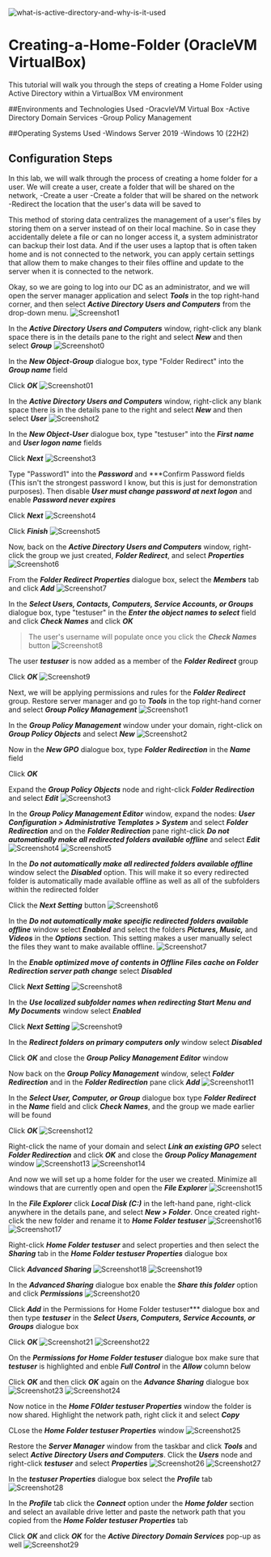 ![what-is-active-directory-and-why-is-it-used](https://github.com/Brandon-Baker11/Creating-a-Home-Folder/assets/140644499/2facaf12-f88b-414f-b128-109c98a993f9)

# Creating-a-Home-Folder (OracleVM VirtualBox)
This tutorial will walk you through the steps of creating a Home Folder using Active Directory within a VirtualBox VM environment

##Environments and Technologies Used
-OracvleVM Virtual Box
-Active Directory Domain Services
-Group Policy Management

##Operating Systems Used
-Windows Server 2019
-Windows 10 (22H2)

## Configuration Steps
In this lab, we will walk through the process of creating a home folder for a user. We will create a user, create a folder that will be shared on the network,
-Create a user
-Create a folder that will be shared on the network
-Redirect the location that the user's data will be saved to

This method of storing data centralizes the management of a user's files by storing them on a server instead of on their local machine. So in case they accidentally delete a file or can no longer access it, a system administrator can backup their lost data. And if the user uses a laptop that is often taken home and is not connected to the network, you can apply certain settings that allow them to make changes to their files offline and update to the server when it is connected to the network.



Okay, so we are going to log into our DC as an administrator, and we will open the server manager application and select ***Tools*** in the top right-hand corner, and then select ***Active Directory Users and Computers*** from the drop-down menu.
![Screenshot1](https://github.com/Brandon-Baker11/Creating-a-Home-Folder/assets/140644499/00bec27e-df56-47d0-9d65-3d54731fb6a0)


In the ***Active Directory Users and Computers*** window, right-click any blank space there is in the details pane to the right and select ***New*** and then select ***Group***
![Screenshot0](https://github.com/Brandon-Baker11/Creating-a-Home-Folder/assets/140644499/e3baa9c0-982a-4062-bf3c-0ee6e3dae239)


In the ***New Object-Group*** dialogue box, type "Folder Redirect" into the ***Group name*** field

Click ***OK***
![Screenshot01](https://github.com/Brandon-Baker11/Creating-a-Home-Folder/assets/140644499/cefc873a-79ef-48ef-99bf-5c8c9d007e54)


In the ***Active Directory Users and Computers*** window, right-click any blank space there is in the details pane to the right and select ***New*** and then select ***User***
![Screenshot2](https://github.com/Brandon-Baker11/Creating-a-Home-Folder/assets/140644499/10e5a82b-6fc5-47cd-89d7-24246d971e1c)


In the ***New Object-User*** dialogue box, type "testuser" into the ***First name*** and ***User logon name*** fields

Click ***Next***
![Screenshot3](https://github.com/Brandon-Baker11/Creating-a-Home-Folder/assets/140644499/52c2b11c-25e0-469a-b9fb-03a19d7ebeeb)


Type "Password1" into the ***Password*** and ***Confirm Password fields (This isn't the strongest password I know, but this is just for demonstration purposes). Then disable ***User must change password at next logon*** and enable ***Password never expires*** 

Click ***Next***
![Screenshot4](https://github.com/Brandon-Baker11/Creating-a-Home-Folder/assets/140644499/aaeea923-2931-482b-9441-e1999889655b)


Click ***Finish***
![Screenshot5](https://github.com/Brandon-Baker11/Creating-a-Home-Folder/assets/140644499/ee6cca69-0c13-451b-bb64-ddfbb4f5a588)


Now, back on the ***Active Directory Users and Computers*** window, right-click the group we just created, ***Folder Redirect***, and select ***Properties***
![Screenshot6](https://github.com/Brandon-Baker11/Creating-a-Home-Folder/assets/140644499/42a4232e-b6ec-43b9-a7cf-e1ca0e38fd35)


From the ***Folder Redirect Properties*** dialogue box, select the ***Members*** tab and click ***Add***
![Screenshot7](https://github.com/Brandon-Baker11/Creating-a-Home-Folder/assets/140644499/9ed81855-adc4-41c2-b184-6e2e64886c67)


In the ***Select Users, Contacts, Computers, Service Accounts, or Groups*** dialogue box, type "testuser" in the ***Enter the object names to select*** field and click ***Check Names*** and click ***OK***
> The user's username will populate once you click the ***Check Names*** button
![Screenshot8](https://github.com/Brandon-Baker11/Creating-a-Home-Folder/assets/140644499/85daaca3-fddc-46bc-8ffa-bf7876fccbf9)


The user ***testuser*** is now added as a member of the ***Folder Redirect*** group

Click ***OK***
![Screenshot9](https://github.com/Brandon-Baker11/Creating-a-Home-Folder/assets/140644499/47780a89-23b7-4004-93b2-e6a36ffad4d9)


Next, we will be applying permissions and rules for the ***Folder Redirect*** group. Restore server manager and go to ***Tools*** in the top right-hand corner and select ***Group Policy Management***
![Screenshot1](https://github.com/Brandon-Baker11/Creating-a-Home-Folder/assets/140644499/4f39428f-bd8f-42ad-be6b-f464942db46e)


In the ***Group Policy Management*** window under your domain, right-click on ***Group Policy Objects*** and select ***New***
![Screenshot2](https://github.com/Brandon-Baker11/Creating-a-Home-Folder/assets/140644499/b4f002ec-3677-41fc-ad79-b04b156c3698)


Now in the ***New GPO*** dialogue box, type ***Folder Redirection*** in the ***Name*** field

Click ***OK***


Expand the ***Group Policy Objects*** node and right-click ***Folder Redirection*** and select ***Edit***
![Screenshot3](https://github.com/Brandon-Baker11/Creating-a-Home-Folder/assets/140644499/0d50a783-aac6-4809-a3db-f652a21e6aff)


In the ***Group Policy Management Editor*** window, expand the nodes: ***User Configuration > Administrative Templates > System*** and select ***Folder Redirection*** and on the ***Folder Redirection*** pane right-click ***Do not automatically make all redirected folders available offline*** and select ***Edit***
![Screenshot4](https://github.com/Brandon-Baker11/Creating-a-Home-Folder/assets/140644499/19e9f7d6-5280-42b5-83bb-9ccd645b9af2)
![Screenshot5](https://github.com/Brandon-Baker11/Creating-a-Home-Folder/assets/140644499/919af6a6-483f-4789-9020-3869cb909062)


In the ***Do not automatically make all redirected folders available offline*** window select the ***Disabled*** option. This will make it so every redirected folder is automatically made available offline as well as all of the subfolders within the redirected folder

Click the ***Next Setting*** button 
![Screenshot6](https://github.com/Brandon-Baker11/Creating-a-Home-Folder/assets/140644499/fc6a5e10-bc16-4620-877a-efb41812c189)


In the ***Do not automatically make specific redirected folders available offline*** window select ***Enabled*** and select the folders ***Pictures, Music,*** and ***Videos*** in the ***Options*** section. This setting makes a user manually select the files they want to make available offline.
![Screenshot7](https://github.com/Brandon-Baker11/Creating-a-Home-Folder/assets/140644499/5b85a58f-6428-463d-b871-16e38f09226b)


In the ***Enable optimized move of contents in Offline Files cache on Folder Redirection server path change*** select ***Disabled***

Click ***Next Setting***
![Screenshot8](https://github.com/Brandon-Baker11/Creating-a-Home-Folder/assets/140644499/b521878b-24d1-453d-b619-2d6a538b11c8)


In the ***Use localized subfolder names when redirecting Start Menu and My Documents*** window select ***Enabled***

Click ***Next Setting***
![Screenshot9](https://github.com/Brandon-Baker11/Creating-a-Home-Folder/assets/140644499/95ea9175-da98-4ea2-9e63-9f9cef56b498)


In the ***Redirect folders on primary computers only*** window select ***Disabled*** 

Click ***OK*** and close the ***Group Policy Management Editor*** window


Now back on the ***Group Policy Management*** window, select ***Folder Redirection*** and in the ***Folder Redirection*** pane click ***Add***
![Screenshot11](https://github.com/Brandon-Baker11/Creating-a-Home-Folder/assets/140644499/60c7eca6-4e15-45be-a9c7-4c38534f15e8)


In the ***Select User, Computer, or Group*** dialogue box type ***Folder Redirect*** in the ***Name*** field and click ***Check Names***, and the group we made earlier will be found

Click ***OK***
![Screenshot12](https://github.com/Brandon-Baker11/Creating-a-Home-Folder/assets/140644499/184885a5-a006-4203-8951-eee84738caeb)


Right-click the name of your domain and select ***Link an existing GPO*** select ***Folder Redirection*** and click ***OK*** and close the ***Group Policy Management*** window
![Screenshot13](https://github.com/Brandon-Baker11/Creating-a-Home-Folder/assets/140644499/a6ee93d7-934b-4ea5-b368-427e278a90ad)
![Screenshot14](https://github.com/Brandon-Baker11/Creating-a-Home-Folder/assets/140644499/071f4240-86b8-4365-ab96-27e609b8c7ef)


And now we will set up a home folder for the user we created. Minimize all windows that are currently open and open the ***File Explorer***
![Screenshot15](https://github.com/Brandon-Baker11/Creating-a-Home-Folder/assets/140644499/e7558aaf-b309-404e-a887-19fd040546f0)


In the ***File Explorer*** click ***Local Disk (C:)*** in the left-hand pane, right-click anywhere in the details pane, and select ***New > Folder***. Once created right-click the new folder and rename it to ***Home Folder testuser***
![Screenshot16](https://github.com/Brandon-Baker11/Creating-a-Home-Folder/assets/140644499/dbe51e11-b74e-4d79-a87e-c9fbc46c2564)
![Screenshot17](https://github.com/Brandon-Baker11/Creating-a-Home-Folder/assets/140644499/9fdc1890-e7b3-45ba-a74d-11cfe3ee88c7)


Right-click ***Home Folder testuser*** and select properties and then select the ***Sharing*** tab in the ***Home Folder testuser Properties*** dialogue box

Click ***Advanced Sharing***
![Screenshot18](https://github.com/Brandon-Baker11/Creating-a-Home-Folder/assets/140644499/cf3c3d3d-8d73-453c-8f40-46709501f6db)
![Screenshot19](https://github.com/Brandon-Baker11/Creating-a-Home-Folder/assets/140644499/63207d70-30fd-4828-b6a1-4a2b9f3abc0b)


In the ***Advanced Sharing*** dialogue box enable the ***Share this folder*** option and click ***Permissions***
![Screenshot20](https://github.com/Brandon-Baker11/Creating-a-Home-Folder/assets/140644499/4a1d105f-36b7-4d94-8fe0-4a26d50dd3c2)


Click ***Add*** in the Permissions for Home Folder testuser*** dialogue box and then type ***testuser*** in the ***Select Users, Computers, Service Accounts, or Groups*** dialogue box

Click ***OK***
![Screenshot21](https://github.com/Brandon-Baker11/Creating-a-Home-Folder/assets/140644499/7318ac08-1c75-462e-9e75-c9118840ae27)
![Screenshot22](https://github.com/Brandon-Baker11/Creating-a-Home-Folder/assets/140644499/64f2eabd-7e93-4962-80de-72e4156fa24d)


On the ***Permissions for Home Folder testuser*** dialogue box make sure that ***testuser*** is highlighted and enble ***Full Control*** in the ***Allow*** column below

Click ***OK*** and then click ***OK*** again on the ***Advance Sharing*** dialogue box
![Screenshot23](https://github.com/Brandon-Baker11/Creating-a-Home-Folder/assets/140644499/3eb5cdd3-988f-4209-9e32-7e79c92de6c5)
![Screenshot24](https://github.com/Brandon-Baker11/Creating-a-Home-Folder/assets/140644499/3eadf858-a9a3-49a8-a37a-913babac6fc3)


Now notice in the ***Home FOlder testuser Properties*** window the folder is now shared. Highlight the network path, right click it and select ***Copy***

CLose the ***Home Folder testuser Properties*** window
![Screenshot25](https://github.com/Brandon-Baker11/Creating-a-Home-Folder/assets/140644499/5ec5f4a8-dfc0-4171-a471-cbd92a08caeb)


Restore the ***Server Manager*** window from the taskbar and click ***Tools*** and select ***Active Directory Users and Computers***. Click the ***Users*** node and right-click ***testuser*** and select ***Properties***
![Screenshot26](https://github.com/Brandon-Baker11/Creating-a-Home-Folder/assets/140644499/1854746d-a4bc-4060-877f-9e5d03b9954e)
![Screenshot27](https://github.com/Brandon-Baker11/Creating-a-Home-Folder/assets/140644499/37c4b816-fb35-472c-9d58-6a5ad7c59b86)


In the ***testuser Properties*** dialogue box select the ***Profile*** tab
![Screenshot28](https://github.com/Brandon-Baker11/Creating-a-Home-Folder/assets/140644499/c56669d7-8dcb-4047-b0ef-aceffeed7cec)


In the ***Profile*** tab click the ***Connect*** option under the ***Home folder*** section and select an available drive letter and paste the network path that you copied from the ***Home Folder testuser Properties*** tab

Click ***OK*** and click ***OK*** for the ***Active Directory Domain Services*** pop-up as well
![Screenshot29](https://github.com/Brandon-Baker11/Creating-a-Home-Folder/assets/140644499/64a8ac5a-51e0-4ac4-93fd-4cf2a97b4b07)






























